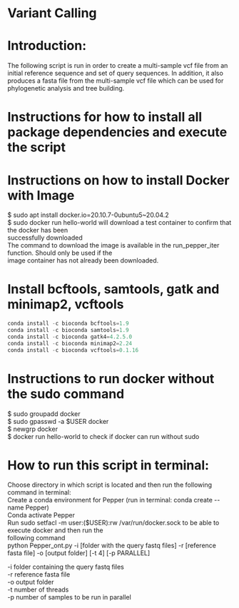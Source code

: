 # Variant Calling

# Introduction:
The following script is run in order to create a multi-sample vcf file from an initial reference sequence and set of query sequences. In addition, it also produces a fasta file from the multi-sample vcf file which can be used for phylogenetic analysis and tree building.


# Instructions for how to install all package dependencies and execute the script
# Instructions on how to install Docker with Image
$ sudo apt install docker.io=20.10.7-0ubuntu5~20.04.2 \
$ sudo docker run hello-world will download a test container to confirm that the docker has been \
successfully downloaded \
The command to download the image is available in the run_pepper_iter function. Should only be used if the \
image container has not already been downloaded. 

# Install bcftools, samtools, gatk and minimap2, vcftools
```python
conda install -c bioconda bcftools=1.9 
conda install -c bioconda samtools=1.9 
conda install -c bioconda gatk4=4.2.5.0 
conda install -c bioconda minimap2=2.24 
conda install -c bioconda vcftools=0.1.16
```

# Instructions to run docker without the sudo command
$ sudo groupadd docker \
$ sudo gpasswd -a $USER docker \
$ newgrp docker \
$ docker run hello-world to check if docker can run without sudo 

# How to run this script in terminal:
Choose directory in which script is located and then run the following command in terminal: \
Create a conda environment for Pepper (run in terminal: conda create --name Pepper) \
Conda activate Pepper \
Run sudo setfacl -m user:($USER):rw /var/run/docker.sock to be able to execute docker and then run the \
following command \
python Pepper_ont.py -i [folder with the query fastq files] -r [reference fasta file] -o [output folder]  [-t 4] 
[-p PARALLEL]

-i folder containing the query fastq files \
-r reference fasta file  \
-o output folder \
-t number of threads \
-p number of samples to be run in parallel
